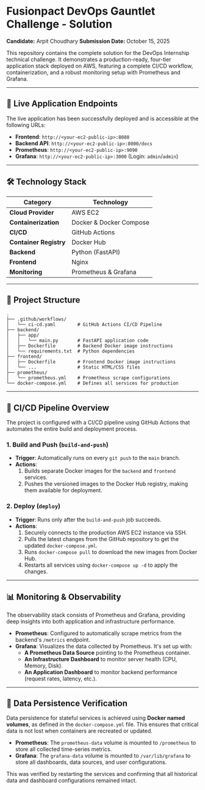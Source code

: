 # Fusionpact DevOps Gauntlet Challenge - Solution

**Candidate:** Arpit Choudhary
**Submission Date:** October 15, 2025

This repository contains the complete solution for the DevOps Internship technical challenge. It demonstrates a production-ready, four-tier application stack deployed on AWS, featuring a complete CI/CD workflow, containerization, and a robust monitoring setup with Prometheus and Grafana.

---

## 🚀 Live Application Endpoints

The live application has been successfully deployed and is accessible at the following URLs:

* **Frontend**: `http://<your-ec2-public-ip>:8080`
* **Backend API**: `http://<your-ec2-public-ip>:8000/docs`
* **Prometheus**: `http://<your-ec2-public-ip>:9090`
* **Grafana**: `http://<your-ec2-public-ip>:3000` (Login: `admin`/`admin`)



---

## 🛠️ Technology Stack

| Category              | Technology                                   |
| --------------------- | -------------------------------------------- |
| **Cloud Provider** | AWS EC2                                      |
| **Containerization** | Docker & Docker Compose                      |
| **CI/CD** | GitHub Actions                               |
| **Container Registry**| Docker Hub                                   |
| **Backend** | Python (FastAPI)                             |
| **Frontend** | Nginx                                        |
| **Monitoring** | Prometheus & Grafana                         |

---

## 📁 Project Structure

```
.
├── .github/workflows/
│   └── ci-cd.yaml        # GitHub Actions CI/CD Pipeline
├── backend/
│   ├── app/
│   │   └── main.py       # FastAPI application code
│   ├── Dockerfile        # Backend Docker image instructions
│   └── requirements.txt  # Python dependencies
├── frontend/
│   ├── Dockerfile        # Frontend Docker image instructions
│   └── ...               # Static HTML/CSS files
├── prometheus/
│   └── prometheus.yml    # Prometheus scrape configurations
└── docker-compose.yml    # Defines all services for production
```

---

## 🔄 CI/CD Pipeline Overview

The project is configured with a CI/CD pipeline using GitHub Actions that automates the entire build and deployment process.

### 1. Build and Push (`build-and-push`)
* **Trigger**: Automatically runs on every `git push` to the `main` branch.
* **Actions**:
    1.  Builds separate Docker images for the `backend` and `frontend` services.
    2.  Pushes the versioned images to the Docker Hub registry, making them available for deployment.

### 2. Deploy (`deploy`)
* **Trigger**: Runs only after the `build-and-push` job succeeds.
* **Actions**:
    1.  Securely connects to the production AWS EC2 instance via SSH.
    2.  Pulls the latest changes from the GitHub repository to get the updated `docker-compose.yml`.
    3.  Runs `docker-compose pull` to download the new images from Docker Hub.
    4.  Restarts all services using `docker-compose up -d` to apply the changes.

---

## 📊 Monitoring & Observability

The observability stack consists of Prometheus and Grafana, providing deep insights into both application and infrastructure performance.

* **Prometheus**: Configured to automatically scrape metrics from the backend's `/metrics` endpoint.
* **Grafana**: Visualizes the data collected by Prometheus. It's set up with:
    * **A Prometheus Data Source** pointing to the Prometheus container.
    * **An Infrastructure Dashboard** to monitor server health (CPU, Memory, Disk).
    * **An Application Dashboard** to monitor backend performance (request rates, latency, etc.).

---

## 💾 Data Persistence Verification

Data persistence for stateful services is achieved using **Docker named volumes**, as defined in the `docker-compose.yml` file. This ensures that critical data is not lost when containers are recreated or updated.

* **Prometheus**: The `prometheus-data` volume is mounted to `/prometheus` to store all collected time-series metrics.
* **Grafana**: The `grafana-data` volume is mounted to `/var/lib/grafana` to store all dashboards, data sources, and user configurations.

This was verified by restarting the services and confirming that all historical data and dashboard configurations remained intact.